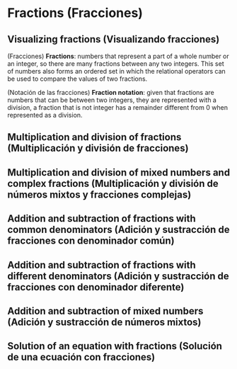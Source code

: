 
#   Fractions (Fracciones)

## Visualizing fractions (Visualizando fracciones)

(Fracciones)
**Fractions**: numbers that represent a part of a whole number or an integer, so there are many fractions between any two integers. This set of numbers also forms an ordered set in which the relational operators can be used to compare the values of two fractions.

(Notación de las fracciones)
**Fraction notation**: given that fractions are numbers that can be between two integers, they are represented with a division, a fraction that is not integer has a remainder different from 0 when represented as a division. 

<!-- # TODO improper fractions, mixed numbers, equivalent fractions,  -->

## Multiplication and division of fractions (Multiplicación y división de fracciones)

<!-- # TODO  -->

## Multiplication and division of mixed numbers and complex fractions (Multiplicación y división de números mixtos y fracciones complejas)

<!-- # TODO  -->

## Addition and subtraction of fractions with common denominators (Adición y sustracción de fracciones con denominador común)

<!-- # TODO  -->

## Addition and subtraction of fractions with different denominators (Adición y sustracción de fracciones con denominador diferente)

<!-- # TODO  -->

## Addition and subtraction of mixed numbers (Adición y sustracción de números mixtos)

<!-- # TODO  -->

## Solution of an equation with fractions (Solución de una ecuación con fracciones)

<!-- # TODO  -->